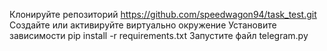 Клонируйте репозиторий https://github.com/speedwagon94/task_test.git
Создайте или активируйте виртуально окружение
Установите зависимости pip install -r requirements.txt
Запустите файл telegram.py
